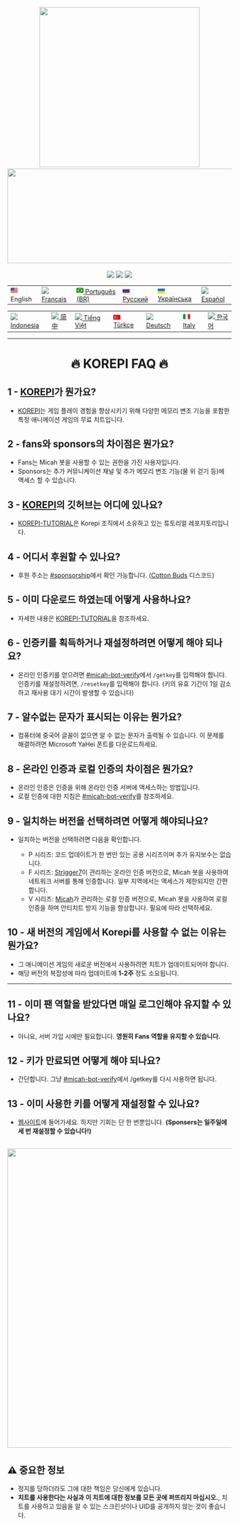 <p align="center">
  <a href="#"><img width="360" height="360" src="https://media.discordapp.net/attachments/1033549666769449002/1107009612210765955/matches.png"></a>
  <a href="#"><img width="650" height="213" src="https://media.discordapp.net/attachments/1126893908597669989/1147375262980382790/image.png"></a>
</p>

<p align="center">
	<a href="https://github.com/Korepi/keyauth-cpp-library/releases"><img src="https://img.shields.io/github/downloads/Korepi/keyauth-cpp-library/total.svg?style=for-the-badge&color=darkcyan"></a>
	<a href="https://github.com/Korepi/Korepi/graphs/contributors"><img src="https://img.shields.io/github/contributors/Korepi/Korepi?style=for-the-badge&color=darkcyan"></a>
	<a href="https://discord.gg/korek"><img src="https://img.shields.io/discord/440536354544156683?label=Discord&logo=discord&style=for-the-badge&color=darkviolet"></a>
</p>

<div align="center">
<table>
  <tr>
    <td valign="center"><img src="https://github.com/twitter/twemoji/blob/master/assets/svg/1f1fa-1f1f8.svg" width="16"/> English</td>
    <td valign="center"><a href="README_fr-fr.md"><img src="https://em-content.zobj.net/thumbs/160/twitter/154/flag-for-france_1f1eb-1f1f7.png" width="16"/> Français</td>
    <td valign="center"><a href="README_pt-br.md"><img src="https://github.com/twitter/twemoji/blob/master/assets/svg/1f1e7-1f1f7.svg" width="16"/> Português (BR)</td>
    <td valign="center"><a href="README_ru-ru.md"><img src="https://github.com/twitter/twemoji/blob/master/assets/svg/1f1f7-1f1fa.svg" width="16"/> Русский</a></td>
    <td valign="center"><a href="README_ua-ua.md"><img src="https://github.com/Andrew1397/Ukraine/blob/main/Flag_of_Ukraine.png" width="16"/> Українська</a></td>
    <td valign="center"><a href="README_es-cl.md"><img src="https://twemoji.maxcdn.com/v/13.0.0/svg/1f1e6-1f1f7.svg" width="16"/> Español</td>
      
  </tr>
</table>
</div>
<div align="center">
<table>
  <tr>
    <td valign="center"><a href="README_id-id.md"><img src="https://em-content.zobj.net/thumbs/120/twitter/351/flag-indonesia_1f1ee-1f1e9.png" width="16"/> Indonesia</td>
    <td valign="center"><a href="README_zh-cn.md"><img src="https://em-content.zobj.net/thumbs/120/twitter/351/flag-china_1f1e8-1f1f3.png" width="16"/> 简中</a></td> 
    <td valign="center"><a href="README_vi-vn.md"><img src="https://em-content.zobj.net/thumbs/120/twitter/351/flag-vietnam_1f1fb-1f1f3.png" width="16"/> Tiếng Việt </a></td>
    <td valign="center"><a href="README_tr-tr.md"><img src="https://raw.githubusercontent.com/hampusborgos/country-flags/ba2cf4101bf029d2ada26da2f95121de74581a4d/svg/tr.svg" width="16"/> Türkçe </a></td>
    <td valign="center"><a href="README_de-de.md"><img src="https://cdn.jsdelivr.net/gh/twitter/twemoji/assets/svg/1f1e9-1f1ea.svg" width="16"/> Deutsch</td>
    <td valign="center"><a href="README_it-it.md"><img src="https://github.com/twitter/twemoji/blob/master/assets/svg/1f1ee-1f1f9.svg" width="16"/> Italy</a></td>
    <td valign="center"><a href="README_ko-kr.md"><img src="https://em-content.zobj.net/source/twitter/53/flag-for-south-korea_1f1f0-1f1f7.png" width="16"/> 한국어</td>
  </tr>
</table>
</div>
	    
---
<div align="center">
  
# 🔥 KOREPI FAQ 🔥

</div>

## 1 - [KOREPI](https://github.com/Korepi/Korepi)가 뭔가요?

- [KOREPI](https://github.com/Korepi/Korepi)는 게임 플레이 경험을 향상시키기 위해 다양한 메모리 변조 기능을 포함한 특정 애니메이션 게임의 무료 치트입니다.

## 2 - fans와 sponsors의 차이점은 뭔가요?

- Fans는 Micah 봇을 사용할 수 있는 권한을 가진 사용자입니다.
- Sponsors는 추가 커뮤니케이션 채널 및 추가 메모리 변조 기능(물 위 걷기 등)에 액세스 할 수 있습니다.

## 3 - [KOREPI](https://github.com/Korepi/Korepi)의 깃허브는 어디에 있나요?

- [KOREPI-TUTORIAL](https://github.com/Korepi/Korepi-Tutorial)은 Korepi 조직에서 소유하고 있는 튜토리얼 레포지토리입니다.

## 4 - 어디서 후원할 수 있나요?

- 후원 주소는 ⁠[#sponsorship](https://discord.com/channels/1069057220802781265/1097565269985071205)에서 확인 가능합니다. ([Cotton Buds](https://discord.gg/cottonbuds) 디스코드)

## 5 - 이미 다운로드 하였는데 어떻게 사용하나요?

- 자세한 내용은 [KOREPI-TUTORIAL](https://github.com/Korepi/Korepi-Tutorial)을 참조하세요.

## 6 - 인증키를 획득하거나 재설정하려면 어떻게 해야 되나요?

- 온라인 인증키를 얻으려면 ⁠[#micah-bot-verify](https://discord.com/channels/1069057220802781265/1109781322005741658)에서 `/getkey`를 입력해야 합니다. 인증키를 재설정하려면, `/resetkey`를 입력해야 합니다. (키의 유효 기간이 1일 감소하고 재사용 대기 시간이 발생할 수 있습니다)

## 7 - 알수없는 문자가 표시되는 이유는 뭔가요?

- 컴퓨터에 중국어 글꼴이 없으면 알 수 없는 문자가 출력될 수 있습니다. 이 문제를 해결하려면 Microsoft YaHei 폰트를 다운로드하세요.

## 8 - 온라인 인증과 로컬 인증의 차이점은 뭔가요?

- 온라인 인증은 인증을 위해 온라인 인증 서버에 액세스하는 방법입니다.
- 로컬 인증에 대한 지침은 [#micah-bot-verify](https://discord.com/channels/1069057220802781265/1109781322005741658)를 참조하세요.

## 9 - 일치하는 버전을 선택하려면 어떻게 해야되나요?

- 일치하는 버전을 선택하려면 다음을 확인합니다.

   + P 시리즈: 코드 업데이트가 한 번만 있는 공용 시리즈이며 추가 유지보수는 없습니다.
   + F 시리즈: [Strigger7](https://github.com/Strigger7)이 관리하는 온라인 인증 버전으로, Micah 봇을 사용하여 네트워크 서버를 통해 인증합니다. 일부 지역에서는 액세스가 제한되지만 간편합니다.
   + V 시리즈: [Micah](https://github.com/Micah123321)가 관리하는 로컬 인증 버전으로, Micah 봇을 사용하여 로컬 인증을 하며 안티치트 방지 기능을 향상합니다. 필요에 따라 선택하세요.

## 10 - 새 버전의 게임에서 Korepi를 사용할 수 없는 이유는 뭔가요?

- 그 애니메이션 게임의 새로운 버전에서 사용하려면 치트가 업데이트되어야 합니다.
- 해당 버전의 복잡성에 따라 업데이트에 **1-2주** 정도 소요됩니다.
---

## 11 - 이미 팬 역할을 받았다면 매일 로그인해야 유지할 수 있나요?

- 아니요, 서버 가입 시에만 필요합니다. **영원히 Fans 역할을 유지할 수 있습니다.**

## 12 - 키가 만료되면 어떻게 해야 되나요?

- 간단합니다. 그냥 ⁠[#micah-bot-verify](https://discord.com/channels/1069057220802781265/1109781322005741658)에서 /getkey를 다시 사용하면 됩니다.

## 13 - 이미 사용한 키를 어떻게 재설정할 수 있나요?

- [웹사이트](https://keyauth.cc/panel/Strigger/Korepi)에 들어가세요. 하지만 기회는 단 한 번뿐입니다. **(Sponsers는 일주일에 세 번 재설정할 수 있습니다!)**

<a href="#"><img width="913" height="673" src="https://media.discordapp.net/attachments/1105689707058307142/1147112629798703165/image.png"></a>
---

## ⚠ 중요한 정보

- 정지를 당하더라도 그에 대한 책임은 당신에게 있습니다.
- **치트를 사용한다는 사실과 이 치트에 대한 정보를 모든 곳에 퍼뜨리지 마십시오.**, 치트를 사용하고 있음을 알 수 있는 스크린샷이나 UID를 공개하지 않는 것이 좋습니다.

